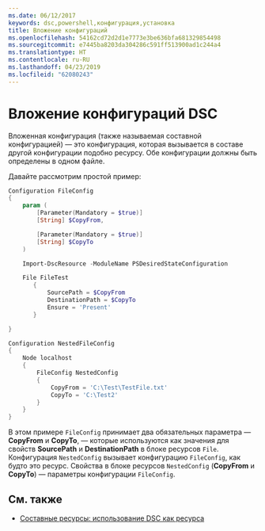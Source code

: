 ```yaml
---
ms.date: 06/12/2017
keywords: dsc,powershell,конфигурация,установка
title: Вложение конфигураций
ms.openlocfilehash: 54162cd72d2d1e7773e3be636bfa681329854498
ms.sourcegitcommit: e7445ba8203da304286c591ff513900ad1c244a4
ms.translationtype: HT
ms.contentlocale: ru-RU
ms.lasthandoff: 04/23/2019
ms.locfileid: "62080243"
---
```

# <a name="nesting-dsc-configurations"></a>Вложение конфигураций DSC

Вложенная конфигурация (также называемая составной конфигурацией) — это конфигурация, которая вызывается в составе другой конфигурации подобно ресурсу.
Обе конфигурации должны быть определены в одном файле.

Давайте рассмотрим простой пример:

```powershell
Configuration FileConfig
{
    param (
        [Parameter(Mandatory = $true)]
        [String] $CopyFrom,

        [Parameter(Mandatory = $true)]
        [String] $CopyTo
    )

    Import-DscResource -ModuleName PSDesiredStateConfiguration

    File FileTest
       {
           SourcePath = $CopyFrom
           DestinationPath = $CopyTo
           Ensure = 'Present'
       }

}

Configuration NestedFileConfig
{
    Node localhost
    {
        FileConfig NestedConfig
        {
            CopyFrom = 'C:\Test\TestFile.txt'
            CopyTo = 'C:\Test2'
        }
    }
}
```

В этом примере `FileConfig` принимает два обязательных параметра — **CopyFrom** и **CopyTo**, — которые используются как значения для свойств **SourcePath** и **DestinationPath** в блоке ресурсов `File`.
Конфигурация `NestedConfig` вызывает конфигурацию `FileConfig`, как будто это ресурс.
Свойства в блоке ресурсов `NestedConfig` (**CopyFrom** и **CopyTo**) — параметры конфигурации `FileConfig`.

## <a name="see-also"></a>См. также

- [Составные ресурсы: использование DSC как ресурса](../resources/authoringResourceComposite.md)